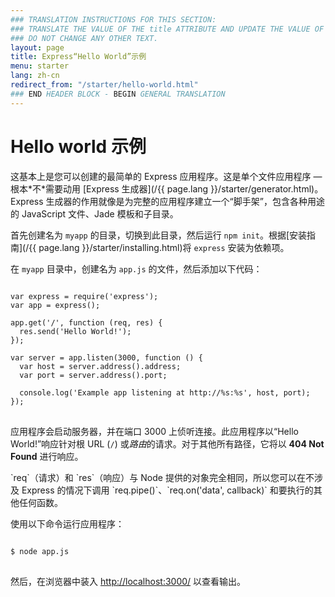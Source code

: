 ```yaml
---
### TRANSLATION INSTRUCTIONS FOR THIS SECTION:
### TRANSLATE THE VALUE OF THE title ATTRIBUTE AND UPDATE THE VALUE OF THE lang ATTRIBUTE. 
### DO NOT CHANGE ANY OTHER TEXT. 
layout: page
title: Express“Hello World”示例
menu: starter
lang: zh-cn
redirect_from: "/starter/hello-world.html"
### END HEADER BLOCK - BEGIN GENERAL TRANSLATION
---
```


# Hello world 示例

<div class="doc-box doc-info" markdown="1">
这基本上是您可以创建的最简单的 Express 应用程序。这是单个文件应用程序 &mdash; 根本*不*需要动用 [Express 生成器](/{{ page.lang }}/starter/generator.html)。Express 生成器的作用就像是为完整的应用程序建立一个“脚手架”，包含各种用途的 JavaScript 文件、Jade 模板和子目录。
</div>

首先创建名为 `myapp` 的目录，切换到此目录，然后运行 `npm init`。根据[安装指南](/{{ page.lang }}/starter/installing.html)将 `express` 安装为依赖项。

在 `myapp` 目录中，创建名为 `app.js` 的文件，然后添加以下代码：

<pre>
<code class="language-javascript" translate="no">
var express = require('express');
var app = express();

app.get('/', function (req, res) {
  res.send('Hello World!');
});

var server = app.listen(3000, function () {
  var host = server.address().address;
  var port = server.address().port;

  console.log('Example app listening at http://%s:%s', host, port);
});
</code>
</pre>

应用程序会启动服务器，并在端口 3000 上侦听连接。此应用程序以“Hello World!”响应针对根 URL (`/`) 或*路由*的请求。对于其他所有路径，它将以 **404 Not Found** 进行响应。

<div class="doc-box doc-notice" markdown="1">
`req`（请求）和 `res`（响应）与 Node 提供的对象完全相同，所以您可以在不涉及 Express 的情况下调用 `req.pipe()`、`req.on('data', callback)` 和要执行的其他任何函数。
</div>

使用以下命令运行应用程序：

<pre>
<code class="language-sh" translate="no">
$ node app.js
</code>
</pre>

然后，在浏览器中装入 [http://localhost:3000/](http://localhost:3000/) 以查看输出。

